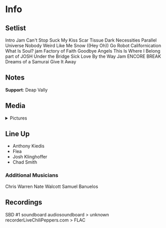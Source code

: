 # Info

## Setlist

Intro Jam
Can't Stop
Suck My Kiss
Scar Tissue
Dark Necessities
Parallel Universe
Nobody Weird Like Me
Snow ((Hey Oh))
Go Robot
Californication
What Is Soul? jam
Factory of Faith
Goodbye Angels
This Is Where I Belong part of JOSH
Under the Bridge
Sick Love
By the Way
Jam
ENCORE BREAK
Dreams of a Samurai
Give It Away

## Notes

**Support**: Deap Vally

## Media 

<details>
  <summary>Pictures</summary>
  <!--<img alt="Setlist" title="Setlist" src="_.jpg" height="200" />
  <img alt="Clipping" title="Clipping" src="_.jpg" height="200" />
  <img alt="Flyer" title="Flyer" src="_.jpg" height="200" />-->
</details>

## Line Up

* Anthony Kiedis
* Flea
* Josh Klinghoffer
* Chad Smith

### Additional Musicians

Chris Warren  Nate Walcott  Samuel Banuelos

## Recordings

SBD #1
soundboard audiosoundboard > unknown recorderLiveChiliPeppers.com > FLAC